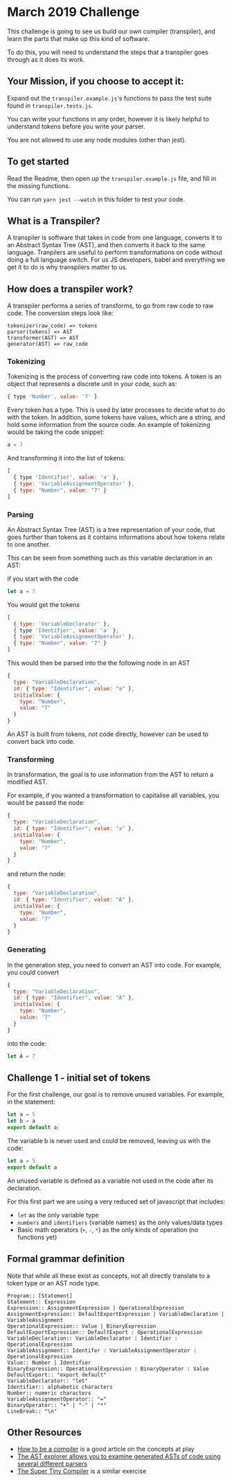 # March 2019 Challenge

This challenge is going to see us build our own compiler (transpiler), and learn the parts that make up this kind of software.

To do this, you will need to understand the steps that a transpiler goes through as it does its work.

## Your Mission, if you choose to accept it:

Expand out the `transpiler.example.js`'s functions to pass the test suite found in `transpiler.tests.js`.

You can write your functions in any order, however it is likely helpful to understand tokens before you write your parser.

You are not allowed to use any node modules (other than jest).

## To get started

Read the Readme, then open up the `transpiler.example.js` file, and fill in the missing functions.

You can run `yarn jest --watch` in this folder to test your code.

## What is a Transpiler?

A transpiler is software that takes in code from one language, converts it to an Abstract Syntax Tree (AST), and then converts
it back to the same language. Tranpilers are useful to perform transformations on code without doing a full language switch.
For us JS developers, babel and everything we get it to do is why transpilers matter to us.

## How does a transpiler work?

A transpiler performs a series of transforms, to go from raw code to raw code. The conversion steps look like:

```
tokenizer(raw_code) => tokens
parser(tokens) => AST
transformer(AST) => AST
generator(AST) => raw_code
```

### Tokenizing

Tokenizing is the process of converting raw code into tokens. A token is an object that represents a discrete unit
in your code, such as:

```js
{ type 'Number', value: '7' }
```

Every token has a type. This is used by later processes to decide what to do with the token. In addition, some
tokens have values, which are a string, and hold some information from the source code. An example of tokenizing
would be taking the code snippet:

```js
a = 7
```

And transforming it into the list of tokens:

```js
[
  { type 'Identifier', value: 'a' },
  { type: 'VariableAssignmentOperator' },
  { type: "Number", value: "7" }
]
```

### Parsing

An Abstract Syntax Tree (AST) is a tree representation of your code, that goes further than tokens as it contains
informations about how tokens relate to one another.

This can be seen from something such as this variable declaration in an AST:

if you start with the code

```js
let a = 7
```

You would get the tokens

```js
[
  { type: 'VariableDeclarator' },
  { type 'Identifier', value: 'a' },
  { type: 'VariableAssignmentOperator' },
  { type: "Number", value: "7" }
]
```

This would then be parsed into the the following node in an AST

```js
{
  type: "VariableDeclaration",
  id: { type: "Identifier", value: "a" },
  initialValue: {
    type: "Number",
    value: "7"
  }
}
```

An AST is built from tokens, not code directly, however can be used to convert back into code.

### Transforming

In transformation, the goal is to use information from the AST to return a modified AST.

For example, if you wanted a transformation to capitalise all variables, you would be
passed the node:

```js
{
  type: "VariableDeclaration",
  id: { type: "Identifier", value: "a" },
  initialValue: {
    type: "Number",
    value: "7"
  }
}
```

and return the node:

```js
{
  type: "VariableDeclaration",
  id: { type: "Identifier", value: "A" },
  initialValue: {
    type: "Number",
    value: "7"
  }
}
```

### Generating

In the generation step, you need to convert an AST into code. For example, you could convert

```js
{
  type: "VariableDeclaration",
  id: { type: "Identifier", value: "A" },
  initialValue: {
    type: "Number",
    value: "7"
  }
}
```

into the code:

```js
let A = 7
```

## Challenge 1 - initial set of tokens

For the first challenge, our goal is to remove unused variables. For example, in the statement:

```js
let a = 5
let b = a
export default a;
```

The variable b is never used and could be removed, leaving us with the code:

```js
let a = 5
export default a
```

An unused variable is defined as a variable not used in the code after its declaration.

For this first part we are using a very reduced set of javascript that includes:

- `let` as the only variable type
- `numbers` and `identifiers` (variable names) as the only values/data types
- Basic math operators (`+`, `-`, `*`) as the only kinds of operation (no functions yet)


## Formal grammar definition

Note that while all these exist as concepts, not all directly translate to a token type or
an AST node type.

```
Program:: [Statement]
Statement:: Expression
Expression:: AssignmentExpression | OperationalExpression
AssignmentExpression:: DefaultExportExpression | VariableDeclaration | VariableAssignment
OperationalExpression:: Value | BinaryExpression
DefaultExportExpression:: DefaultExport : OperationalExpression
VariableDeclaration:: VariableDeclarator : Identifier : OperationalExpression
VariableAssignment:: Identifer : VariableAssignmentOperator : OperationalExpression
Value:: Number | Identifier
BinaryExpression:: OperationalExpression : BinaryOperator : Value
DefaultExport:: "export default"
VariableDeclarator:: "let"
Identifier:: alphabetic characters
Number:: numeric characters
VariableAssignmentOperator:: "="
BinaryOperator:: "+" | "-" | "*"
LineBreak:: "\n"
```

## Other Resources

- [How to be a compiler](https://medium.com/@kosamari/how-to-be-a-compiler-make-a-compiler-with-javascript-4a8a13d473b4) is a good article on the concepts at play
- [The AST explorer allows you to examine generated ASTs of code using several different parsers](https://astexplorer.net/)
- [The Super Tiny Compiler](https://github.com/jamiebuilds/the-super-tiny-compiler) is a similar exercise